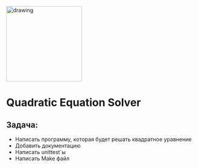 <img src="http://talisman.ispras.ru/wp-content/uploads/2019/01/logo_RU.jpg" alt="drawing" width="200"/>

# Quadratic Equation Solver

## Задача: 
- Написать программу, которая будет решать квадратное уравнение
- Добавить документацию
- Написать unittest`ы
- Написать Make файл

